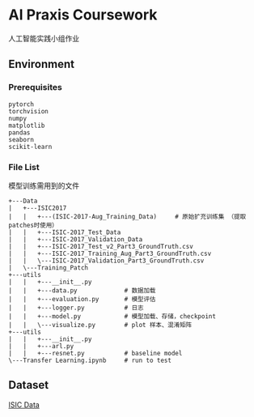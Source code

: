 # AI Praxis Coursework

人工智能实践小组作业


## Environment

### Prerequisites

```
pytorch
torchvision
numpy
matplotlib
pandas
seaborn
scikit-learn
```

### File List

模型训练需用到的文件

```
+---Data
|   +---ISIC2017
|   |   +---(ISIC-2017-Aug_Training_Data)     # 原始扩充训练集 （提取patches时使用）
|   |   +---ISIC-2017_Test_Data
|   |   +---ISIC-2017_Validation_Data
|   |   +---ISIC-2017_Test_v2_Part3_GroundTruth.csv
|   |   +---ISIC-2017_Training_Aug_Part3_GroundTruth.csv
|   |   \---ISIC-2017_Validation_Part3_GroundTruth.csv
|   \---Training_Patch
+---utils
|   |   +---__init__.py
|   |   +---data.py				# 数据加载
|   |   +---evaluation.py		# 模型评估
|   |   +---logger.py			# 日志
|   |   +---model.py			# 模型加载、存储，checkpoint
|   |   \---visualize.py		# plot 样本、混淆矩阵
+---utils
|   |   +---__init__.py
|   |   +---arl.py
|   |   +---resnet.py			# baseline model
\---Transfer Learning.ipynb		# run to test

```

## Dataset

[ISIC Data](https://challenge.isic-archive.com/data/)